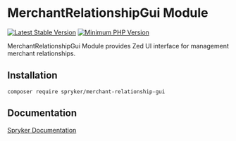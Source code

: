 # MerchantRelationshipGui Module
[![Latest Stable Version](https://poser.pugx.org/spryker/merchant-relationship-gui/v/stable.svg)](https://packagist.org/packages/spryker/merchant-relationship-gui)
[![Minimum PHP Version](https://img.shields.io/badge/php-%3E%3D%207.4-8892BF.svg)](https://php.net/)

MerchantRelationshipGui Module provides Zed UI interface for management merchant relationships.

## Installation

```
composer require spryker/merchant-relationship-gui
```

## Documentation

[Spryker Documentation](https://docs.spryker.com)
